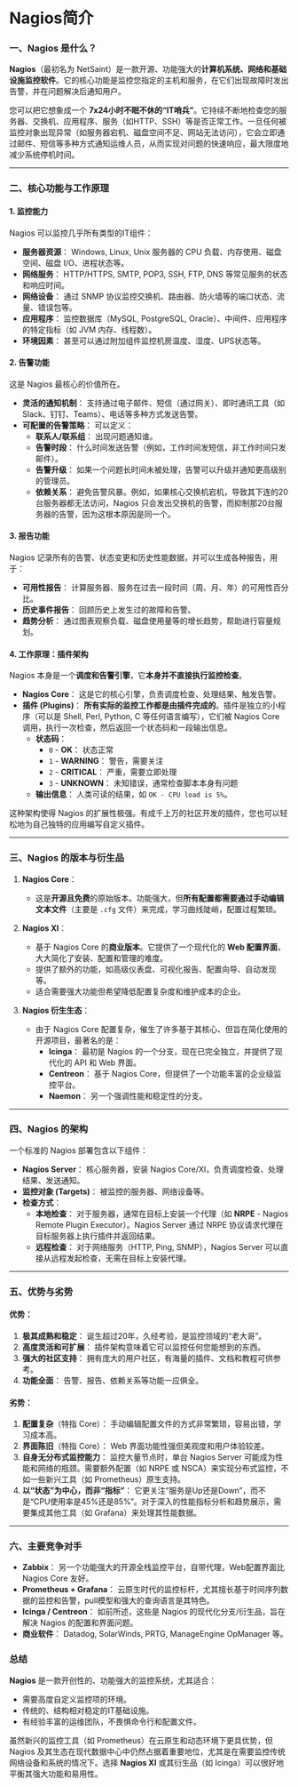 # Nagios简介

### 一、Nagios 是什么？

**Nagios**（最初名为 NetSaint）是一款开源、功能强大的**计算机系统、网络和基础设施监控软件**。它的核心功能是监控您指定的主机和服务，在它们出现故障时发出告警，并在问题解决后通知用户。

您可以把它想象成一个 **7x24小时不眠不休的“IT哨兵”**。它持续不断地检查您的服务器、交换机、应用程序、服务（如HTTP、SSH）等是否正常工作。一旦任何被监控对象出现异常（如服务器宕机、磁盘空间不足、网站无法访问），它会立即通过邮件、短信等多种方式通知运维人员，从而实现对问题的快速响应，最大限度地减少系统停机时间。

---

### 二、核心功能与工作原理

#### 1. 监控能力
Nagios 可以监控几乎所有类型的IT组件：
*   **服务器资源**： Windows, Linux, Unix 服务器的 CPU 负载、内存使用、磁盘空间、磁盘 I/O、进程状态等。
*   **网络服务**： HTTP/HTTPS, SMTP, POP3, SSH, FTP, DNS 等常见服务的状态和响应时间。
*   **网络设备**： 通过 SNMP 协议监控交换机、路由器、防火墙等的端口状态、流量、错误包等。
*   **应用程序**： 监控数据库（MySQL, PostgreSQL, Oracle）、中间件、应用程序的特定指标（如 JVM 内存、线程数）。
*   **环境因素**： 甚至可以通过附加组件监控机房温度、湿度、UPS状态等。

#### 2. 告警功能
这是 Nagios 最核心的价值所在。
*   **灵活的通知机制**： 支持通过电子邮件、短信（通过网关）、即时通讯工具（如 Slack、钉钉、Teams）、电话等多种方式发送告警。
*   **可配置的告警策略**： 可以定义：
    *   **联系人/联系组**： 出现问题通知谁。
    *   **告警时段**： 什么时间发送告警（例如，工作时间发短信，非工作时间只发邮件）。
    *   **告警升级**： 如果一个问题长时间未被处理，告警可以升级并通知更高级别的管理员。
    *   **依赖关系**： 避免告警风暴。例如，如果核心交换机宕机，导致其下连的20台服务器都无法访问，Nagios 只会发出交换机的告警，而抑制那20台服务器的告警，因为这根本原因是同一个。

#### 3. 报告功能
Nagios 记录所有的告警、状态变更和历史性能数据，并可以生成各种报告，用于：
*   **可用性报告**： 计算服务器、服务在过去一段时间（周、月、年）的可用性百分比。
*   **历史事件报告**： 回顾历史上发生过的故障和告警。
*   **趋势分析**： 通过图表观察负载、磁盘使用量等的增长趋势，帮助进行容量规划。

#### 4. 工作原理：插件架构
Nagios 本身是一个**调度和告警引擎**，它**本身并不直接执行监控检查**。
*   **Nagios Core**： 这是它的核心引擎，负责调度检查、处理结果、触发告警。
*   **插件 (Plugins)**： **所有实际的监控工作都是由插件完成的**。插件是独立的小程序（可以是 Shell, Perl, Python, C 等任何语言编写），它们被 Nagios Core 调用，执行一次检查，然后返回一个状态码和一段输出信息。
    *   **状态码**：
        *   `0` - **OK**： 状态正常
        *   `1` - **WARNING**： 警告，需要关注
        *   `2` - **CRITICAL**： 严重，需要立即处理
        *   `3` - **UNKNOWN**： 未知错误，通常检查脚本本身有问题
    *   **输出信息**： 人类可读的结果，如 `OK - CPU load is 5%`。

这种架构使得 Nagios 的扩展性极强。有成千上万的社区开发的插件，您也可以轻松地为自己独特的应用编写自定义插件。

---

### 三、Nagios 的版本与衍生品

1.  **Nagios Core**：
    *   这是**开源且免费**的原始版本。功能强大，但**所有配置都需要通过手动编辑文本文件**（主要是 `.cfg` 文件）来完成，学习曲线陡峭，配置过程繁琐。

2.  **Nagios XI**：
    *   基于 Nagios Core 的**商业版本**。它提供了一个现代化的 **Web 配置界面**，大大简化了安装、配置和管理的难度。
    *   提供了额外的功能，如高级仪表盘、可视化报告、配置向导、自动发现等。
    *   适合需要强大功能但希望降低配置复杂度和维护成本的企业。

3.  **Nagios 衍生生态**：
    *   由于 Nagios Core 配置复杂，催生了许多基于其核心、但旨在简化使用的开源项目，最著名的是：
        *   **Icinga**： 最初是 Nagios 的一个分支，现在已完全独立，并提供了现代化的 API 和 Web 界面。
        *   **Centreon**： 基于 Nagios Core，但提供了一个功能丰富的企业级监控平台。
        *   **Naemon**： 另一个强调性能和稳定性的分支。

---

### 四、Nagios 的架构

一个标准的 Nagios 部署包含以下组件：
*   **Nagios Server**： 核心服务器，安装 Nagios Core/XI，负责调度检查、处理结果、发送通知。
*   **监控对象 (Targets)**： 被监控的服务器、网络设备等。
*   **检查方式**：
    *   **本地检查**： 对于服务器，通常在目标上安装一个代理（如 **NRPE** - Nagios Remote Plugin Executor）。Nagios Server 通过 NRPE 协议请求代理在目标服务器上执行插件并返回结果。
    *   **远程检查**： 对于网络服务（HTTP, Ping, SNMP），Nagios Server 可以直接从远程发起检查，无需在目标上安装代理。



---

### 五、优势与劣势

#### 优势：
1.  **极其成熟和稳定**： 诞生超过20年，久经考验，是监控领域的“老大哥”。
2.  **高度灵活和可扩展**： 插件架构意味着它可以监控任何您能想到的东西。
3.  **强大的社区支持**： 拥有庞大的用户社区，有海量的插件、文档和教程可供参考。
4.  **功能全面**： 告警、报告、依赖关系等功能一应俱全。

#### 劣势：
1.  **配置复杂**（特指 Core）： 手动编辑配置文件的方式非常繁琐，容易出错，学习成本高。
2.  **界面陈旧**（特指 Core）： Web 界面功能性强但美观度和用户体验较差。
3.  **自身无分布式监控能力**： 监控大量节点时，单台 Nagios Server 可能成为性能和网络的瓶颈。需要额外配置（如 NRPE 或 NSCA）来实现分布式监控，不如一些新兴工具（如 Prometheus）原生支持。
4.  **以“状态”为中心，而非“指标”**： 它更关注“服务是Up还是Down”，而不是“CPU使用率是45%还是85%”。对于深入的性能指标分析和趋势展示，需要集成其他工具（如 Grafana）来处理其性能数据。

---

### 六、主要竞争对手

*   **Zabbix**： 另一个功能强大的开源全栈监控平台，自带代理，Web配置界面比 Nagios Core 友好。
*   **Prometheus + Grafana**： 云原生时代的监控标杆，尤其擅长基于时间序列数据的监控和告警，pull模型和强大的查询语言是其特色。
*   **Icinga / Centreon**： 如前所述，这些是 Nagios 的现代化分支/衍生品，旨在解决 Nagios 的配置和界面问题。
*   **商业软件**： Datadog, SolarWinds, PRTG, ManageEngine OpManager 等。

### 总结

**Nagios** 是一款开创性的、功能强大的监控系统，尤其适合：
*   需要高度自定义监控项的环境。
*   传统的、结构相对稳定的IT基础设施。
*   有经验丰富的运维团队，不畏惧命令行和配置文件。

虽然新兴的监控工具（如 Prometheus）在云原生和动态环境下更具优势，但 Nagios 及其生态在现代数据中心中仍然占据着重要地位，尤其是在需要监控传统网络设备和系统的情况下。选择 **Nagios XI** 或其衍生品（如 Icinga）可以很好地平衡其强大功能和易用性。
